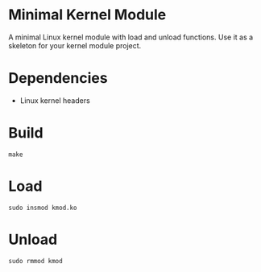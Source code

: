 # Minimal Kernel Module
A minimal Linux kernel module with load and unload functions.
Use it as a skeleton for your kernel module project.

# Dependencies
- Linux kernel headers

# Build
`make`

# Load
`sudo insmod kmod.ko`

# Unload
`sudo rmmod kmod`
